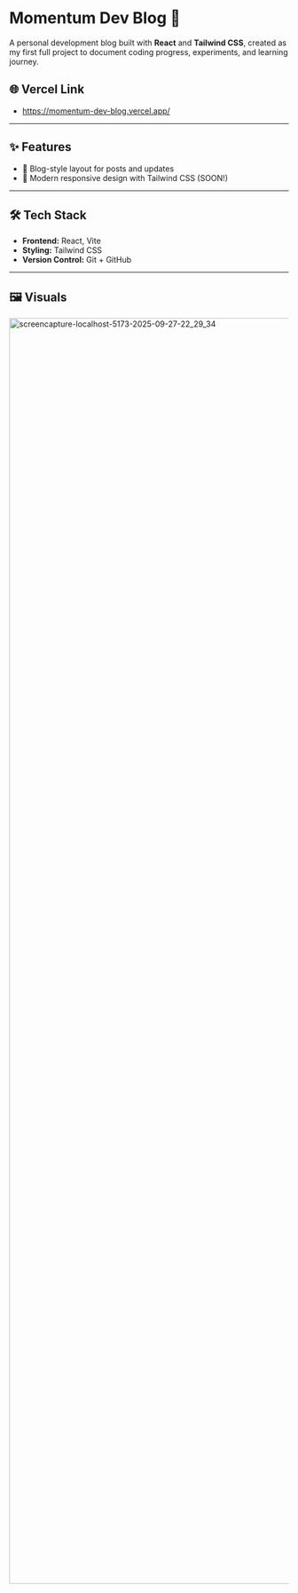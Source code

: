 # Momentum Dev Blog 🚀

A personal development blog built with **React** and **Tailwind CSS**, created as my first full project to document coding progress, experiments, and learning journey.

## 🌐 Vercel Link
- https://momentum-dev-blog.vercel.app/ 

---

## ✨ Features
- 📝 Blog-style layout for posts and updates  
- 🎨 Modern responsive design with Tailwind CSS  (SOON!)

---

## 🛠️ Tech Stack
- **Frontend:** React, Vite
- **Styling:** Tailwind CSS  
- **Version Control:** Git + GitHub

---

## 🖼️ Visuals

<img width="1730" height="2282" alt="screencapture-localhost-5173-2025-09-27-22_29_34" src="https://github.com/user-attachments/assets/8c52481e-1e03-4e5e-ad7d-3bfd865be811" />
